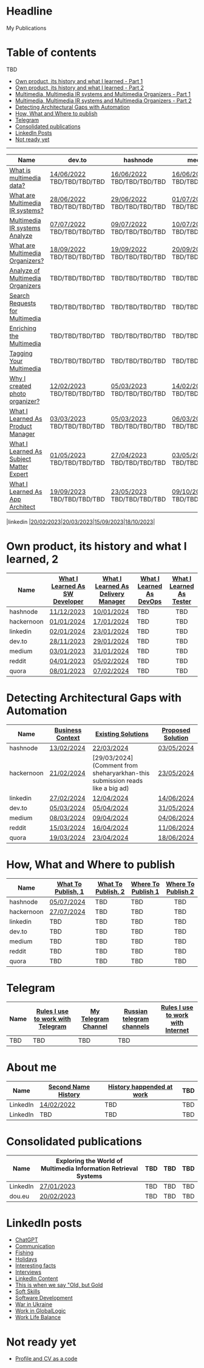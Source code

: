 # Headline

My Publications

# Table of contents

TBD

- [Own product, its history and what I learned - Part 1](./MyPublications.md#multimedia-multimedia-ir-systems-and-multimedia-organizers-1)
- [Own product, its history and what I learned - Part 2](./MyPublications.md#multimedia-multimedia-ir-systems-and-multimedia-organizers-2)
- [Multimedia, Multimedia IR systems and Multimedia Organizers - Part 1](./MyPublications.md#own-product-its-history-and-what-i-learned-1)
- [Multimedia, Multimedia IR systems and Multimedia Organizers - Part 2](./MyPublications.md#own-product-its-history-and-what-i-learned-2)
- [Detecting Architectural Gaps with Automation](./MyPublications.md#detecting-architectural-gaps-with-automation)
- [How, What and Where to publish](./MyPublications.md#how-what-and-where-to-publish)
- [Telegram](./MyPublications.md#telegram)
- [Consolidated publications](./MyPublications.md#consolidated-publications)
- [LinkedIn Posts](./MyPublications.md#linkedin-posts)
- [Not ready yet](./MyPublications.md#not-ready-yet)

---

|Name       | dev.to | hashnode   | medium     |reddit     | quora      | hackernoon | linkedin |
|-----------|--------|------------|------------|-----------|------------|------------|:--------:|
|[What is multimedia data?](./MultimediaData_en.md)| [14/06/2022](https://dev.to/dimanikulin/what-is-multimedia-data-111f) TBD/TBD/TBD/TBD |[16/06/2022](https://dimanikulin.hashnode.dev/what-is-multimedia-data) TBD/TBD/TBD/TBD | [16/06/2022](https://medium.com/@dimanikulin_43511/what-is-multimedia-data-16c2bfdb3829) TBD/TBD/TBD/TBD | [16/06/2022](https://www.reddit.com/r/fva/comments/ve7188/what_is_multimedia_data/) TBD/TBD/TBD/TBD | [19/06/2022](https://www.quora.com/profile/Dima-Nikulin-2/What-is-Multimedia-Data-We-live-in-the-digital-data-era-and-growing-of-the-Internet-gives-us-a-possibility-to-find-th) TBD/TBD/TBD/TBD | N/A | N/A |
|[What are Multimedia IR systems?](./MultimediaIRSystems_en.md)| [28/06/2022](https://dev.to/dimanikulin/what-are-multimedia-ir-systems-5c7nv) TBD/TBD/TBD/TBD | [29/06/2022](https://dimanikulin.hashnode.dev/what-are-multimedia-ir-systems) TBD/TBD/TBD/TBD | [01/07/2022](https://medium.com/@dimanikulin_43511/what-are-multimedia-ir-systems-531366920642) TBD/TBD/TBD/TBD | was deleted as spam N/A | [03/07/2022](https://www.quora.com/profile/Dima-Nikulin-2/What-are-Multimedia-IR-Systems-Lets-briefly-overview-the-Multimedia-IR-systems-According-to-the-Wikipedia-https) TBD/TBD/TBD/TBD | N/A | N/A |
|[Multimedia IR systems Analyze](./MultimediaIRSystemsAnalyze_en.md)|[07/07/2022](https://dev.to/dimanikulin/multimedia-ir-systems-analyze-4e17) TBD/TBD/TBD/TBD | [09/07/2022](https://dimanikulin.hashnode.dev/multimedia-ir-systems-analyze) TBD/TBD/TBD/TBD | [10/07/2022](https://medium.com/@dimanikulin_43511/multimedia-ir-systems-analyze-67d40a5537c5) TBD/TBD/TBD/TBD | was deleted as spam N/A | [13/07/2022](https://www.quora.com/profile/Dima-Nikulin-2/Multimedia-IR-Systems-analyze-Let-us-compare-several-multimedia-IR-systems-by-covering-requirements-and-needs-we-identi) TBD/TBD/TBD/TBD | N/A | N/A |
|[What are Multimedia Organizers?](./MultimediaOrganizers_en.md)| [18/09/2022](https://dev.to/dimanikulin/what-are-the-photo-organizers-1na9) TBD/TBD/TBD/TBD | [19/09/2022](https://dimanikulin.hashnode.dev/what-are-the-photo-organizers) TBD/TBD/TBD/TBD | [20/09/2022](https://medium.com/@dimanikulin_43511/multimedia-organizers-functions-e8def4e7d550) TBD/TBD/TBD/TBD | [20/08/2022](https://www.reddit.com/r/fva/comments/xkum82/what_are_the_multimedia_organizers/) TBD/TBD/TBD/TBD | [22/09/2022](https://www.quora.com/profile/Dima-Nikulin-2/What-are-the-Multimedia-Organizers-Multimedia-Organizers-functions-They-currently-perform-the-search-in-photo-set) TBD/TBD/TBD/TBD | N/A | N/A |
|[Analyze of Multimedia Organizers](./MultimediaOrganizersAnalyze_en.md)| TBD/TBD/TBD/TBD | TBD/TBD/TBD/TBD | TBD/TBD/TBD/TBD | TBD/TBD/TBD/TBD | TBD/TBD/TBD/TBD | TBD/TBD/TBD/TBD | TBD/TBD/TBD/TBD |
|[Search Requests for Multimedia](./MultimediaSearchRequests_en.md)| TBD/TBD/TBD/TBD | TBD/TBD/TBD/TBD | TBD/TBD/TBD/TBD | TBD/TBD/TBD/TBD | TBD/TBD/TBD/TBD | TBD/TBD/TBD/TBD | TBD/TBD/TBD/TBD |
|[Enriching the Multimedia](./MultimediaEnriching_en.md)| TBD/TBD/TBD/TBD | TBD/TBD/TBD/TBD | TBD/TBD/TBD/TBD | TBD/TBD/TBD/TBD | TBD/TBD/TBD/TBD | TBD/TBD/TBD/TBD | TBD/TBD/TBD/TBD |
|[Tagging Your Multimedia](./MultimediaTagging_en.md)| TBD/TBD/TBD/TBD | TBD/TBD/TBD/TBD | TBD/TBD/TBD/TBD | TBD/TBD/TBD/TBD | TBD/TBD/TBD/TBD | TBD/TBD/TBD/TBD | TBD/TBD/TBD/TBD |
|[Why I created photo organizer?](./WhyCreatedPhotoOrganizer_en.md) | [12/02/2023](https://dev.to/dimanikulin/why-i-decided-to-create-my-photo-organizer-1g7n) TBD/TBD/TBD/TBD | [05/03/2023](https://dimanikulin.hashnode.dev/why-i-decided-to-create-my-photo-organizer) TBD/TBD/TBD/TBD | [14/02/2023](https://medium.com/@dimanikulin_43511/why-i-decided-to-create-my-photo-organizer-84ab40565927) TBD/TBD/TBD/TBD | [12/02/2023](https://www.reddit.com/r/fva/comments/112s9q1/why_i_decided_to_create_my_photo_organizer/) TBD/TBD/TBD/TBD | [17/02/2023](https://www.quora.com/profile/Dima-Nikulin-2/Why-I-decided-to-create-my-photo-organizer-As-a-child-I-used-to-flip-through-family-photo-album-to-see-my-relatives-w) TBD/TBD/TBD/TBD | N/A | TBD/TBD/TBD/TBD |
|[What I Learned As Product Manager](./WhatILearnedAsProductManager_en.md) | [03/03/2023](https://dev.to/dimanikulin/what-i-learned-as-a-product-manager-while-creating-my-product-3fom) TBD/TBD/TBD/TBD | [05/03/2023](https://dimanikulin.hashnode.dev/what-i-learned-as-a-product-manager-while-creating-my-product) TBD/TBD/TBD/TBD | [06/03/2023](https://medium.com/@dimanikulin_43511/what-i-learned-as-a-product-manager-while-creating-my-product-d2cc97b23421) TBD/TBD/TBD/TBD | [10/03/2023](https://www.reddit.com/r/fva/comments/11nnrds/what_i_learned_as_a_product_manager_while/) TBD/TBD/TBD/TBD | [14/03/2023](https://www.quora.com/profile/Dima-Nikulin-2/What-I-learned-as-a-Product-Manager-while-creating-my-product-Design-Thinking-The-first-product-I-was-thinking-about-w-2) TBD/TBD/TBD/TBD | [01/05/2023](https://hackernoon.com/why-i-decided-to-create-a-photo-organizer-and-what-i-learned-as-a-result) TBD/TBD/TBD/TBD | TBD/TBD/TBD/TBD |
|[What I Learned As Subject Matter Expert](./WhatILearnedAsSubjectMatterExpert_en.md) | [01/05/2023](https://dev.to/dimanikulin/what-i-learned-as-a-subject-matter-expert-while-creating-my-product-a42) TBD/TBD/TBD/TBD | [27/04/2023](https://dimanikulin.hashnode.dev/what-i-learned-as-a-subject-matter-expert-while-creating-my-product) TBD/TBD/TBD/TBD | [03/05/2023](https://medium.com/@dimanikulin_43511/what-i-learned-as-a-subject-matter-expert-while-creating-my-product-bae1e32db1b4) TBD/TBD/TBD/TBD | [15/05/2023](https://www.reddit.com/r/fva/comments/13i0mr6/what_i_learned_as_a_subject_matter_expert_while/) TBD/TBD/TBD/TBD | [17/05/2023](https://www.quora.com/profile/Dima-Nikulin-2/What-I-learned-as-a-Subject-Matter-Expert-while-creating-my-product) TBD/TBD/TBD/TBD | [08/12/2023](https://hackernoon.com/what-i-learned-as-a-subject-matter-expert-while-creating-my-product) TBD/TBD/TBD/TBD | TBD/TBD/TBD/TBD |
|[What I Learned As App Architect](./WhatILearnedAsAppArchitect_en.md) | [19/09/2023](https://dev.to/dimanikulin/what-i-learned-as-an-application-architect-while-creating-my-product-2j7p) TBD/TBD/TBD/TBD | [23/05/2023](https://dimanikulin.hashnode.dev/what-i-learned-as-an-application-architect-while-creating-my-product) TBD/TBD/TBD/TBD | [09/10/2023](https://medium.com/@dimanikulin_43511/what-i-learned-as-an-application-architect-while-creating-my-product-19852d4fdc16) TBD/TBD/TBD/TBD | [30/09/2023](https://www.reddit.com/r/fva/comments/16w0zr6/what_i_learned_as_an_application_architect_while/) TBD/TBD/TBD/TBD | [30/10/2023](https://www.quora.com/profile/Dima-Nikulin-2/What-I-learned-as-an-Application-Architect-while-creating-my-product) TBD/TBD/TBD/TBD | [27/12/2023](https://hackernoon.com/everything-i-learned-as-an-application-architect-while-creating-my-product) TBD/TBD/TBD/TBD | TBD/TBD/TBD/TBD |

|linkedin   |[20/02/2023](https://www.linkedin.com/posts/dimanikulin_productengineering-photos-activity-7034072973523193856-MvF4?utm_source=share&utm_medium=member_desktop)|[20/03/2023](https://www.linkedin.com/posts/dimanikulin_activity-7043490960445480960-KIPT?utm_source=share&utm_medium=member_desktop)|[15/09/2023](https://www.linkedin.com/posts/dimanikulin_multimedia-metadata-organizers-activity-7108344168963334144-VIMY?utm_source=share&utm_medium=member_desktop)|[18/10/2023](https://www.linkedin.com/posts/dimanikulin_activity-7120300166040989696-RtLh/?utm_source=share&utm_medium=member_desktop)|

# Own product, its history and what I learned, 2

|Name       |[What I Learned As SW Developer](./WhatILearnedAsSoftwareDeveloper_en.md)|[What I Learned As Delivery Manager](./WhatILearnedAsDeliveryManager_en.md)|[What I Learned As DevOps](./WhatILearnedAsDevOps_en.md)|[What I Learned As Tester](./WhatILearnedAsTester_en.md)|
|-----------|---------------------------------------------------------------|----------------------------------------------------------------------|---------------------------------------------------------------------------------|:----------------------------------------------------------------:|
|hashnode   |[11/12/2023](https://dimanikulin.hashnode.dev/what-i-learned-as-a-software-developer-while-creating-my-product)|[10/01/2024](https://dimanikulin.hashnode.dev/what-i-learned-as-a-delivery-manager-while-creating-my-product)|TBD|TBD|
|hackernoon |[01/01/2024](https://hackernoon.com/everything-i-learned-as-a-software-developer-while-creating-my-product)|[17/01/2024](https://hackernoon.com/everything-i-learned-as-a-delivery-manager-while-creating-my-product)|TBD|TBD|
|linkedin   |[02/01/2024](https://www.linkedin.com/posts/dimanikulin_softwaredevelopment-codequality-documentation-activity-7147854830793924608-rx6Q?utm_source=share&utm_medium=member_desktop)|[23/01/2024](https://www.linkedin.com/posts/dimanikulin_readme-projectmanagement-projectcontrol-activity-7155467818996506624-1bmH?utm_source=share&utm_medium=member_desktop)|TBD|TBD|
|dev.to     |[28/11/2023](https://dev.to/dimanikulin/what-i-learned-as-a-software-developer-while-creating-my-product-5a99)|[29/01/2024](https://dev.to/dimanikulin/what-i-learned-as-a-delivery-manager-while-creating-my-product-55o1)|TBD|TBD|
|medium     |[03/01/2023](https://medium.com/@dimanikulin_43511/what-i-learned-as-a-software-developer-while-creating-my-product-fc7e3ac2534b)|[31/01/2024](https://medium.com/@dimanikulin_43511/what-i-learned-as-a-delivery-manager-while-creating-my-product-b466f0eb59a9)|TBD|TBD|
|reddit     |[04/01/2023](https://www.reddit.com/r/fva/comments/18y7jhe/what_i_learned_as_a_software_developer_while/)|[05/02/2024](https://www.reddit.com/user/dimanikulin/comments/1ajaq6r/what_i_learned_as_a_delivery_manager_while/)|TBD|TBD|
|quora      |[08/01/2023](https://www.quora.com/profile/Dima-Nikulin-2/What-I-learned-as-a-Software-Developer-while-creating-my-product-Overview-This-article-delves-into-the-importance-of-c)|[07/02/2024](https://www.quora.com/profile/Dima-Nikulin-2/What-I-learned-as-a-Delivery-Manager-while-creating-my-product)|TBD|TBD|

# Detecting Architectural Gaps with Automation

|Name       |[Business Context](./DAGBusinessContext_en.md)|[Existing Solutions](./DAGExistingSolutions_en.md)|[Proposed Solution](./DAGProposedSolution_en.md)|
|-----------|---------------------------------------------------------------|----------------------------------------------------------------------|:---------------------------------------------------------------------------------:|
|hashnode   |[13/02/2024](https://dimanikulin.hashnode.dev/detecting-architectural-gaps-with-automation-business-context)|[22/03/2024](https://dimanikulin.hashnode.dev/detecting-architectural-gaps-with-automation-existing-solutions)|[03/05/2024](https://dimanikulin.hashnode.dev/detecting-architectural-gaps-with-automation-proposed-solution)|
|hackernoon |[21/02/2024](https://hackernoon.com/detecting-architectural-gaps-with-automation-business-context)|[29/03/2024](Comment from sheharyarkhan-this submission reads like a big ad)|[23/05/2024](https://hackernoon.com/detecting-architectural-gaps-with-automation-proposed-solution)|
|linkedin   |[27/02/2024](https://www.linkedin.com/posts/dimanikulin_softwarearchitecture-architecturevisualization-activity-7168137721008308224-9LoR?utm_source=share&utm_medium=member_desktop)|[12/04/2024](https://www.linkedin.com/posts/dimanikulin_activity-7184438022925414400-57ZO?utm_source=share&utm_medium=member_desktop)|[14/06/2024](https://www.linkedin.com/posts/dimanikulin_softwarearchitecture-integrationstrategies-activity-7207288570758279169-ZzBa?utm_source=share&utm_medium=member_desktop)|
|dev.to     |[05/03/2024](https://dev.to/dimanikulin/detecting-architectural-gaps-with-automation-business-context-50ed)|[05/04/2024](https://dev.to/dimanikulin/detecting-architectural-gaps-with-automation-existing-solutions-35jk)|[31/05/2024](https://dev.to/dimanikulin/detecting-architectural-gaps-with-automation-proposed-solution-35dg)|
|medium     |[08/03/2024](https://medium.com/@dimanikulin_43511/detecting-architectural-gaps-with-automation-business-context-256ef701336d)|[09/04/2024](https://medium.com/@dimanikulin_43511/detecting-architectural-gaps-with-automation-existing-solutions-126dc655e11f)|[04/06/2024](https://medium.com/@dimanikulin_43511/detecting-architectural-gaps-with-automation-proposed-solution-f80adbc829ce)|
|reddit     |[15/03/2024](https://www.reddit.com/r/fva/comments/1bf6uo2/detecting_architectural_gaps_with_automation/)|[16/04/2024](https://www.reddit.com/r/fva/comments/1c59jei/detecting_architectural_gaps_with_automation/)|[11/06/2024](https://www.reddit.com/r/fva/comments/1ddbfm1/detecting_architectural_gaps_with_automation/)|
|quora      |[19/03/2024](https://www.quora.com/profile/Dima-Nikulin-2/Detecting-Architectural-Gaps-with-Automation-Business-Context-Overview)|[23/04/2024](https://www.quora.com/profile/Dima-Nikulin-2/Detecting-Architectural-Gaps-with-Automation-Existing-Solutions-Introduction-In-the-rapidly-evolving-landscape-of-so)|[18/06/2024](https://www.quora.com/profile/Dima-Nikulin-2/Detecting-Architectural-Gaps-with-Automation-Proposed-Solution-Introduction-In-the-ever-evolving-realm-of-software-d)|

# How, What and Where to publish

|Name       |[What To Publish, 1](./PublishWhat1_en.md)|[What To Publish, 2](./PublishWhat2_en.md)|[Where To Publish 1](./PublishWhere1_en.md)|[Where To Publish 2](./PublishWhere2_en.md)|
|-----------|---|---|---|:-----------:|
|hashnode   |[05/07/2024](https://dimanikulin.hashnode.dev/what-content-to-create-and-how-to-publish-it-part-1)|TBD|TBD|TBD|
|hackernoon |[27/07/2024](https://hackernoon.com/what-content-to-create-and-how-to-publish-it-part-1)|TBD|TBD|TBD|
|linkedin   |TBD|TBD|TBD|TBD|
|dev.to     |TBD|TBD|TBD|TBD|
|medium     |TBD|TBD|TBD|TBD|
|reddit     |TBD|TBD|TBD|TBD|
|quora      |TBD|TBD|TBD|TBD|

# Telegram

|Name       |[Rules I use to work with Telegram](./MyRulesWorkingWithTg_uk.md)|[My Telegram Channel](./MyTelegramChannel_uk.md)|[Russian telegram channels](./MyRuTelegramChannels_ru.md)| [Rules I use to work with Internet](./MyRulesWorkingWithInternet_uk.md) |
|-----------|-----------------------------------------------------------------|------------------------------------------------|---------------------------------------------------------|:-----------------------------------------------------------------------:|
|TBD        |TBD|TBD|TBD|

# About me

|Name       |[Second Name History](./HistorySecondName_ru.md)|[History happended at work](./HistoryAtWork_uk.md)|TBD|
|-----------|---------------------------------------------------------------|----------------------------------------------------------------------|:---------------------------------------------------------------------------------:|
|LinkedIn   |[14/02/2022](https://www.linkedin.com/posts/dimanikulin_%D0%B1%D1%8B%D0%BB-%D1%82%D1%83%D1%82-%D0%BF%D0%BE%D1%81%D1%82-%D0%BE-%D1%84%D0%B0%D0%BC%D0%B8%D0%BB%D0%B8%D1%8F%D1%85-%D0%BD%D0%B5%D0%B4%D0%B0%D0%B2%D0%BD%D0%BE-https-activity-6899776405601611776-PJn7?utm_source=share&utm_medium=member_desktop)|TBD|TBD|
|LinkedIn   |TBD|TBD|TBD|

# Consolidated publications

|Name       |Exploring the World of Multimedia Information Retrieval Systems|TBD|TBD|TBD|
|-----------|---------------------------------------------------------------|----------------------------------------------------------------------|---------------------------------------------------------------------------------|:----------------------------------------------------------------:|
|LinkedIn   |[27/01/2023](https://www.linkedin.com/posts/dimanikulin_activity-7024663781666349057-Hw3_/?utm_source=share&utm_medium=member_desktop)|TBD|TBD|TBD|
|dou.eu     |[20/02/2023](https://dou.eu/community/posts/what-are-multimedia-information-retrieval-systems)|TBD|TBD|TBD|

# LinkedIn posts

- [ChatGPT](./ChatGPT.md)
- [Communication](./Communication.md)
- [Fishing](./Fishing.md)
- [Holidays](/Holidays.md)
- [Interesting facts](./InterestingFacts.md)
- [Interviews](./Interviews.md)
- [LinkedIn Content](./LinkedInContent.md)
- [This is when we say "Old, but Gold](./OldButGold.md)
- [Soft Skills](./SoftSkills.md)
- [Software Development](./SoftwareDevelopment.md)
- [War in Ukraine](./WarInUkraine.md)
- [Work in GlobalLogic](./WorkInGL.md)
- [Work Life Balance](WorkLifeBalance.md)

# Not ready yet

- [Profile and CV as a code](./ProfileAsCode_en.md)
